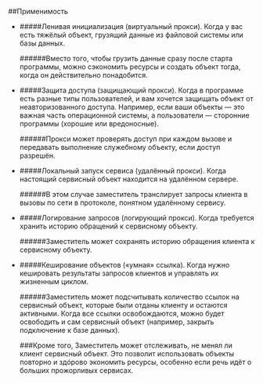 ##Применимость
- #####Ленивая инициализация (виртуальный прокси). Когда у вас есть тяжёлый объект, грузящий данные из файловой системы или базы данных.

  ######Вместо того, чтобы грузить данные сразу после старта программы, можно сэкономить ресурсы и создать объект тогда, когда он действительно понадобится.

- #####Защита доступа (защищающий прокси). Когда в программе есть разные типы пользователей, и вам хочется защищать объект от неавторизованного доступа. Например, если ваши объекты — это важная часть операционной системы, а пользователи — сторонние программы (хорошие или вредоносные).

  ######Прокси может проверять доступ при каждом вызове и передавать выполнение служебному объекту, если доступ разрешён.

- #####Локальный запуск сервиса (удалённый прокси). Когда настоящий сервисный объект находится на удалённом сервере.

  ######В этом случае заместитель транслирует запросы клиента в вызовы по сети в протоколе, понятном удалённому сервису.

- #####Логирование запросов (логирующий прокси). Когда требуется хранить историю обращений к сервисному объекту.

    ######Заместитель может сохранять историю обращения клиента к сервисному объекту.

- #####Кеширование объектов («умная» ссылка). Когда нужно кешировать результаты запросов клиентов и управлять их жизненным циклом.

  ######Заместитель может подсчитывать количество ссылок на сервисный объект, которые были отданы клиенту и остаются активными. Когда все ссылки освобождаются, можно будет освободить и сам сервисный объект (например, закрыть подключение к базе данных).

  ###Кроме того, Заместитель может отслеживать, не менял ли клиент сервисный объект. Это позволит использовать объекты повторно и здóрово экономить ресурсы, особенно если речь идёт о больших прожорливых сервисах.